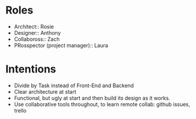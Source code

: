 <!--Title: DangerRoss and the Rosstriches -->
<!-- Subtitle: our Week 7 Group Project -->

# Roles

- Architect:: Rosie
- Designer:: Anthony
- Collaboross:: Zach
- PRosspector (project manager):: Laura


# Intentions

- Divide by Task instead of Front-End and Backend
- Clear architecture at start
- Functional, but ugly at start and then build its design as it works.
- Use collaborative tools throughout, to learn remote collab: github issues, trello
